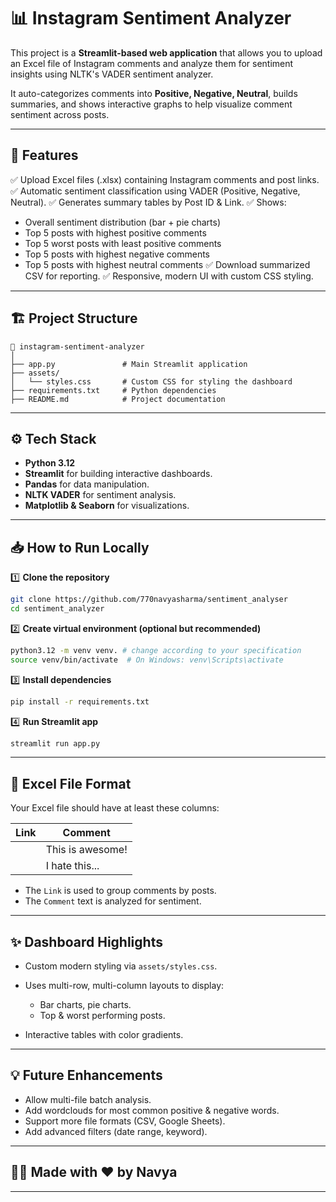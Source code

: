 # 📊 Instagram Sentiment Analyzer

This project is a **Streamlit-based web application** that allows you to upload an Excel file of Instagram comments and analyze them for sentiment insights using NLTK's VADER sentiment analyzer.

It auto-categorizes comments into **Positive, Negative, Neutral**, builds summaries, and shows interactive graphs to help visualize comment sentiment across posts.

---

## 🚀 Features

✅ Upload Excel files (.xlsx) containing Instagram comments and post links.
✅ Automatic sentiment classification using VADER (Positive, Negative, Neutral).
✅ Generates summary tables by Post ID & Link.
✅ Shows:

* Overall sentiment distribution (bar + pie charts)
* Top 5 posts with highest positive comments
* Top 5 worst posts with least positive comments
* Top 5 posts with highest negative comments
* Top 5 posts with highest neutral comments
  ✅ Download summarized CSV for reporting.
  ✅ Responsive, modern UI with custom CSS styling.

---

## 🏗️ Project Structure

```
📂 instagram-sentiment-analyzer
│
├── app.py               # Main Streamlit application
├── assets/
│   └── styles.css       # Custom CSS for styling the dashboard
├── requirements.txt     # Python dependencies
├── README.md            # Project documentation
```

---

## ⚙️ Tech Stack

* **Python 3.12**
* **Streamlit** for building interactive dashboards.
* **Pandas** for data manipulation.
* **NLTK VADER** for sentiment analysis.
* **Matplotlib & Seaborn** for visualizations.

---

## 📥 How to Run Locally

1️⃣ **Clone the repository**

```bash
git clone https://github.com/770navyasharma/sentiment_analyser
cd sentiment_analyzer
```

2️⃣ **Create virtual environment (optional but recommended)**

```bash
python3.12 -m venv venv. # change according to your specification
source venv/bin/activate  # On Windows: venv\Scripts\activate
```

3️⃣ **Install dependencies**

```bash
pip install -r requirements.txt
```

4️⃣ **Run Streamlit app**

```bash
streamlit run app.py
```

---

## 📄 Excel File Format

Your Excel file should have at least these columns:

| Link        | Comment          |
| ----------- | ---------------- |
| <post-link> | This is awesome! |
| <post-link> | I hate this...   |

* The `Link` is used to group comments by posts.
* The `Comment` text is analyzed for sentiment.

---

## ✨ Dashboard Highlights

* Custom modern styling via `assets/styles.css`.
* Uses multi-row, multi-column layouts to display:

  * Bar charts, pie charts.
  * Top & worst performing posts.
* Interactive tables with color gradients.

---

## 💡 Future Enhancements

* Allow multi-file batch analysis.
* Add wordclouds for most common positive & negative words.
* Support more file formats (CSV, Google Sheets).
* Add advanced filters (date range, keyword).

---

## 👩‍💻 Made with ❤️ by Navya

---

